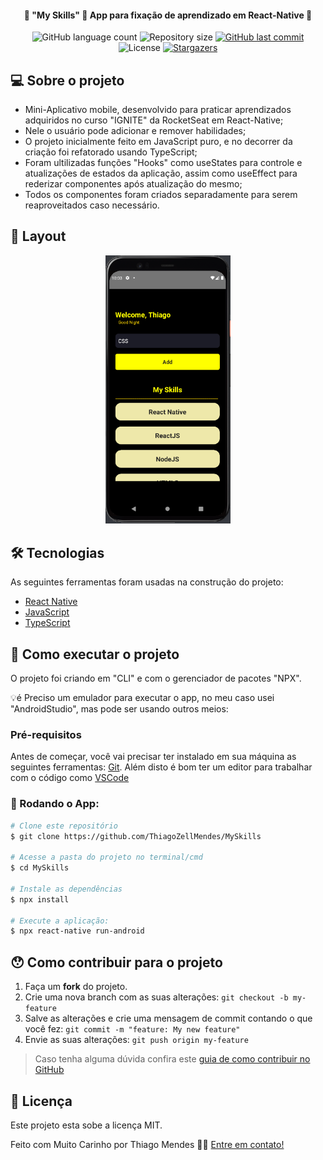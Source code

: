 <h4 align="center"> 
	🚧 "My Skills" 🚀 App para fixação de aprendizado em React-Native 🚧
</h4>

<p align="center">
  <img alt="GitHub language count" src="https://img.shields.io/github/languages/count/ThiagoZellMendes/MySkills?color=%2304D361">

  <img alt="Repository size" src="https://img.shields.io/github/repo-size/ThiagoZellMendes/MySkills">

  <a href="https://github.com/ThiagoZellMendes/MySkills/commits/AppFacul">
    <img alt="GitHub last commit" src="https://img.shields.io/github/last-commit/ThiagoZellMendes/MySkills">
  </a>

  <img alt="License" src="https://img.shields.io/badge/license-MIT-brightgreen">
   <a href="https://github.com/ThiagoZellMendes/MySkills/stargazers">
    <img alt="Stargazers" src="https://img.shields.io/github/stars/ThiagoZellMendes/MySkills?style=social">
  </a>
</p>


## 💻 Sobre o projeto

  - Mini-Aplicativo mobile, desenvolvido para praticar aprendizados adquiridos no curso "IGNITE" da RocketSeat em React-Native;
  - Nele o usuário pode adicionar e remover habilidades;
  - O projeto inicialmente feito em JavaScript puro, e no decorrer da criação foi refatorado usando TypeScript;
  - Foram ultilizadas funções "Hooks" como useStates para controle e atualizações de estados da aplicação,
    assim como useEffect para rederizar componentes após atualização do mesmo;
  - Todos os componentes foram criados separadamente para serem reaproveitados caso necessário.


## 🎨 Layout

<p align="center">
  <img alt="MySkills" title="#MySkills" src="./src/assets/img/MySkills.PNG" width="200px">
</p>


## 🛠 Tecnologias

As seguintes ferramentas foram usadas na construção do projeto:

- [React Native][rn]
- [JavaScript][javascript]
- [TypeScript][typescript]

## 🚀 Como executar o projeto

O projeto foi criando em "CLI" e com o gerenciador de pacotes "NPX".


💡é Preciso um emulador para executar o app, no meu caso usei "AndroidStudio", mas pode ser usando outros meios:

### Pré-requisitos

Antes de começar, você vai precisar ter instalado em sua máquina as seguintes ferramentas:
[Git](https://git-scm.com). 
Além disto é bom ter um editor para trabalhar com o código como [VSCode][vscode]

### 🎲 Rodando o App:

```bash
# Clone este repositório
$ git clone https://github.com/ThiagoZellMendes/MySkills

# Acesse a pasta do projeto no terminal/cmd
$ cd MySkills

# Instale as dependências
$ npx install

# Execute a aplicação:
$ npx react-native run-android

``` 


## 😯 Como contribuir para o projeto

1. Faça um **fork** do projeto.
2. Crie uma nova branch com as suas alterações: `git checkout -b my-feature`
3. Salve as alterações e crie uma mensagem de commit contando o que você fez: `git commit -m "feature: My new feature"`
4. Envie as suas alterações: `git push origin my-feature`
> Caso tenha alguma dúvida confira este [guia de como contribuir no GitHub](https://github.com/firstcontributions/first-contributions)


## 📝 Licença

Este projeto esta sobe a licença MIT.

Feito com Muito Carinho por Thiago Mendes 👋🏽 [Entre em contato!](https://www.linkedin.com/in/thiago-mendes-44176249/)

[rn]: https://facebook.github.io/react-native/
[yarn]: https://yarnpkg.com/
[TypeScript]: https://www.typescriptlang.org/pt/
[vscode]: https://code.visualstudio.com/
[JavaScript]:https://developer.mozilla.org/pt-BR/docs/Web/JavaScript
[license]: https://opensource.org/licenses/MIT
[vceslint]: https://marketplace.visualstudio.com/items?itemName=dbaeumer.vscode-eslint
[prettier]: https://marketplace.visualstudio.com/items?itemName=esbenp.prettier-vscode
